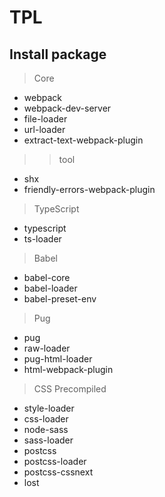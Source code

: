 # TPL

## Install package

> Core

* webpack
* webpack-dev-server
* file-loader
* url-loader
* extract-text-webpack-plugin

>> tool
* shx
* friendly-errors-webpack-plugin

> TypeScript

* typescript
* ts-loader

> Babel

* babel-core
* babel-loader
* babel-preset-env

<!-- * babel-register -->

> Pug

* pug
* raw-loader
* pug-html-loader
* html-webpack-plugin

> CSS Precompiled

* style-loader
* css-loader
* node-sass
* sass-loader
* postcss
* postcss-loader
* postcss-cssnext
* lost